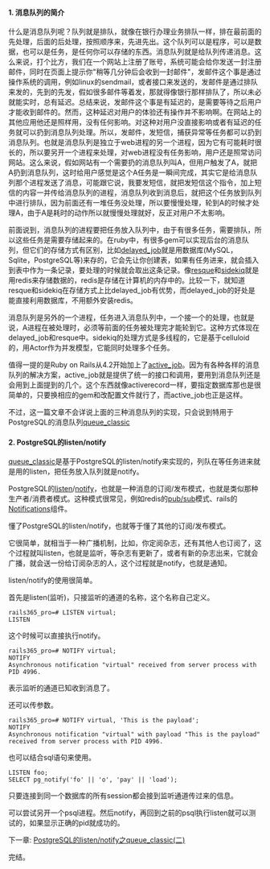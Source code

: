 #### 1. 消息队列的简介

什么是消息队列呢？队列就是排队，就像在银行办理业务排队一样，排在最前面的先处理，后面的后处理，按照顺序来，先进先出。这个队列可以是程序，可以是数据，也可以是任务，是任何你可以存储的东西。消息队列就是给队列传递消息。这么来说，打个比方，我们在一个网站上注册了账号，系统可能会给你发送一封注册邮件，同时在页面上提示你"稍等几分钟后会收到一封邮件"，发邮件这个事是通过操作系统的调用，例如linux的sendmail，或者接口来发送的，发邮件是通过排队来发的，先到的先发，假如很多邮件等着发，那就得像银行那样排队了，所以未必就能实时，总有延迟。总结来说，发邮件这个事是有延迟的，是需要等待之后用户才能收到邮件的。然而，这种延迟对用户的体验还有操作并不影响啊。在网站上的其他应用他还是照样用，没有任何影响。对这种对用户没直接影响或者有延迟的任务就可以扔到消息队列处理。所以，发邮件，发短信，捕获异常等任务都可以扔到消息队列。也就是消息队列是独立于web进程的另一个进程，因为它有可能耗时很长的，所以要另开一个进程来处理，对web进程没有任务影响，用户还是照常访问网站。这么来说，假如网站有一个需要扔的消息队列叫A，但用户触发了A，就把A扔到消息队列，这时给用户感觉是这个A任务是一瞬间完成，其实它是给消息队列那个进程发送了消息，可能跟它说，我要发短信，就把发短信这个指令，加上短信的内容一并传给消息队列的进程，消息队列收到消息后，就把这个任务放到队列中进行排队，因为前面还有一堆任务没处理，所以要慢慢处理，轮到A的时候才处理A，由于A是耗时的动作所以就慢慢处理就好，反正对用户不太影响。

前面说到，消息队列的进程要把任务放入队列中，由于有很多任务，需要排队，所以这些任务是需要存储起来的。在ruby中，有很多gem可以实现后台的消息队列，但它们的存储方式有区别，比如[delayed_job](https://github.com/collectiveidea/delayed_job)就是用数据库(MySQL，Sqlite，PostgreSQL等)来存的，它会先让你创建表，如果有任务进来，就会插入到表中作为一条记录，要处理的时候就会取出这条记录。像[resque](https://github.com/resque/resque)和[sidekiq](https://github.com/mperham/sidekiq)就是用redis来存储数据的，redis是存储在计算机的内存中的。比较一下，就知道resque和sidekiq在存储方式上比delayed_job有优势，而delayed_job的好处是能直接利用数据库，不用额外安装redis。

消息队列是另外的一个进程，任务进入消息队列中，一个接一个的处理，也就是说，A进程在被处理时，必须等前面的任务被处理完才能轮到它。这种方式体现在delayed_job和resque中。sidekiq的处理方式是多线程的，它是基于celluloid的，用Actor作为并发模型，它能同时处理多个任务。

值得一提的是Ruby on Rails从4.2开始加上了[active_job](http://edgeguides.rubyonrails.org/active_job_basics.html)。因为有各种各样的消息队列的解决方案，active_job就是提供了统一的接口和调用，要用到消息队列还是会用到上面提到的几个。这个东西就像activerecord一样，要指定数据库那也是很简单的，只要换相应的gem和改配置文件就行了，而active_job也正是这样。

不过，这一篇文章不会详说上面的三种消息队列的实现，只会说到特用于PostgreSQL的消息队列[queue_classic](https://github.com/QueueClassic/queue_classic)

#### 2. PostgreSQL的listen/notify

[queue_classic](https://github.com/QueueClassic/queue_classic)是基于PostgreSQL的listen/notify来实现的，列队在等任务进来就是用的listen，把任务放入队列就是notify。

PostgreSQL的[listen](http://www.postgresql.org/docs/9.4/static/sql-listen.html)/[notify](http://www.postgresql.org/docs/9.4/static/sql-notify.html)，也就是一种消息的订阅/发布模式，也就是类似那种生产者/消费者模式。这种模式很常见，例如redis的[pub/sub](http://redis.io/topics/pubsub)模式、rails的[Notifications](http://api.rubyonrails.org/classes/ActiveSupport/Notifications.html)组件。

懂了PostgreSQL的listen/notify，也就等于懂了其他的订阅/发布模式。

它很简单，就相当于一种广播机制，比如，你定阅杂志，还有其他人也订阅了，这个过程就叫listen，也就是监听，等杂志有更新了，或者有新的杂志出来，它就会广播，就会送一份给订阅杂志的人，这个过程就是notify，也就是通知。

listen/notify的使用很简单。

首先是listen(监听)，只接监听的通道的名称，这个名称自己定义。

```
rails365_pro=# LISTEN virtual;
LISTEN
```

这个时候可以直接执行notify。

```
rails365_pro=# NOTIFY virtual;
NOTIFY
Asynchronous notification "virtual" received from server process with PID 4996.
```

表示监听的通道已知收到消息了。

还可以传参数。

```
rails365_pro=# NOTIFY virtual, 'This is the payload';
NOTIFY
Asynchronous notification "virtual" with payload "This is the payload" received from server process with PID 4996.
```

也可以结合sql语句来使用。

```
LISTEN foo;
SELECT pg_notify('fo' || 'o', 'pay' || 'load');
```

只要连接到同一个数据库的所有session都会接到监听通道传过来的信息。

可以尝试另开一个psql进程。然后notify，再回到之前的psql执行listen就可以测试的，如果显示正确的pid就成功的。

下一章: [PostgreSQL的listen/notify之queue_classic(二)](http://www.rails365.net/articles/2015-10-12-postgresql-listen-notify-queue-classic-er)

完结。

